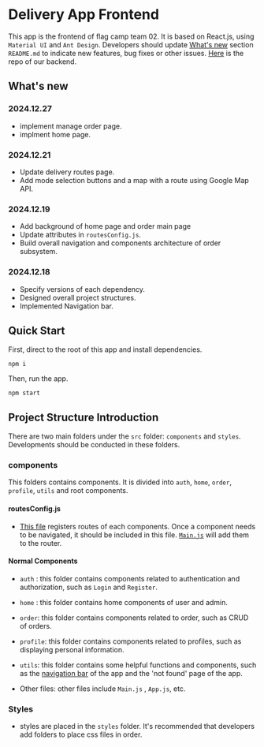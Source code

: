 # Delivery App Frontend

This app is the frontend of flag camp team 02. It is based on React.js, using `Material UI` and `Ant Design`. Developers should update [What's new](#what's-new) section `README.md` to indicate new features, bug fixes or other issues. [Here](https://github.com/defene/Delivery-management-app) is the repo of our backend.

## What's new

### 2024.12.27
- implement manage order page.
- implment home page.

### 2024.12.21

- Update delivery routes page. 
- Add mode selection buttons and a map with a route using Google Map API.

### 2024.12.19

- Add background of home page and order main page
- Update attributes in `routesConfig.js`.
- Build overall navigation and components architecture of order subsystem.

### 2024.12.18

- Specify versions of each dependency.
- Designed overall project structures.
- Implemented Navigation bar.

## Quick Start

First, direct to the root of this app and install dependencies.

```
npm i
```

Then, run the app.

```
npm start
```

## Project Structure Introduction

There are two main folders under the `src` folder: `components` and `styles`. Developments should be conducted in these folders.

### components

This folders contains components. It is divided into `auth`, `home`, `order`, `profile`, `utils` and root components.

#### routesConfig.js

- [This file](./src/components/routesConfig.js) registers routes of each components. Once a component needs to be navigated, it should be included in this file. [`Main.js`](./src/components/Main.js) will add them to the router.

#### Normal Components

- `auth` : this folder contains components related to authentication and authorization, such as `Login` and `Register`.

- `home` : this folder contains home components of user and admin.
- `order`: this folder contains components related to order, such as CRUD of orders.
- `profile`: this folder contains components related to profiles, such as displaying personal information.
- `utils`: this folder contains some helpful functions and components, such as the [navigation bar](./src/components/utils/ResponsiveAppBar.js) of the app and the 'not found' page of the app.
- Other files: other files include `Main.js` , `App.js`, etc. 

### Styles

- styles are placed in the `styles` folder. It's recommended that developers add folders to place css files in order.
